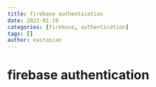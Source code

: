 ```yaml
---
title: firebase authentication
date: 2022-01-19
categories: [firebase, authentication]
tags: []
author: eastasian
---
```

# firebase authentication